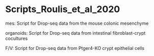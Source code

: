 # Scripts_Roulis_et_al_2020

mes: Script for Drop-seq data from the mouse colonic mesenchyme

organoids: Script for Drop-seq data from intestinal fibroblast-crypt cocultures

F/V: Script for Drop-seq data from Ptger4-KO crypt epithelial cells
